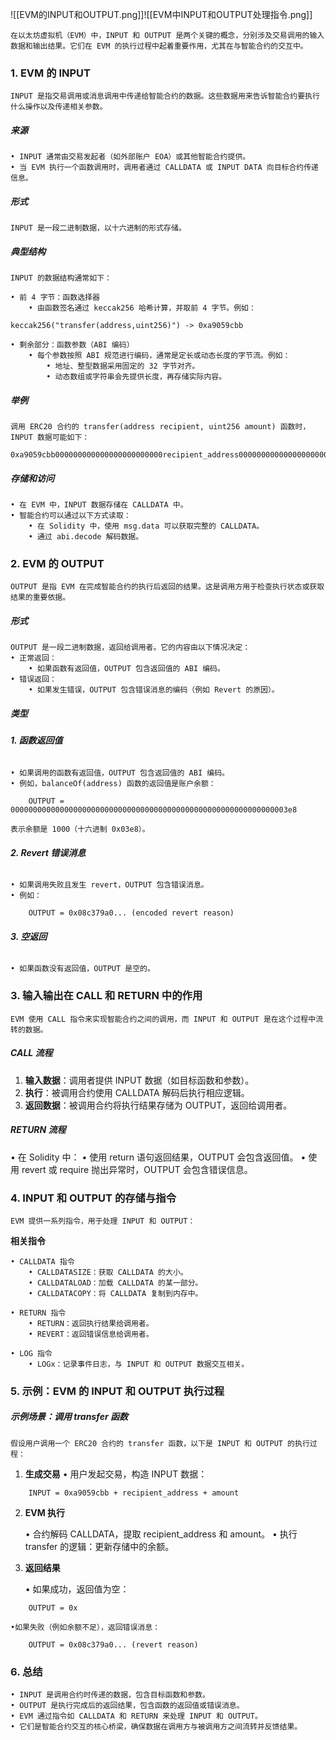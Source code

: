 ![[EVM的INPUT和OUTPUT.png]]![[EVM中INPUT和OUTPUT处理指令.png]]

	在以太坊虚拟机（EVM）中，INPUT 和 OUTPUT 是两个关键的概念，分别涉及交易调用的输入数据和输出结果。它们在 EVM 的执行过程中起着重要作用，尤其在与智能合约的交互中。

### **1. EVM 的 INPUT**

	INPUT 是指交易调用或消息调用中传递给智能合约的数据。这些数据用来告诉智能合约要执行什么操作以及传递相关参数。
##### 来源
	
	• INPUT 通常由交易发起者（如外部账户 EOA）或其他智能合约提供。
	• 当 EVM 执行一个函数调用时，调用者通过 CALLDATA 或 INPUT DATA 向目标合约传递信息。
  
##### **形式**
	INPUT 是一段二进制数据，以十六进制的形式存储。

##### **典型结构**

    INPUT 的数据结构通常如下：

	• 前 4 字节：函数选择器
		• 由函数签名通过 keccak256 哈希计算，并取前 4 字节。例如：
```
keccak256("transfer(address,uint256)") -> 0xa9059cbb
```
	
	• 剩余部分：函数参数（ABI 编码）
		• 每个参数按照 ABI 规范进行编码，通常是定长或动态长度的字节流。例如：
			• 地址、整型数据采用固定的 32 字节对齐。
			• 动态数组或字符串会先提供长度，再存储实际内容。
##### **举例**
	调用 ERC20 合约的 transfer(address recipient, uint256 amount) 函数时，INPUT 数据可能如下：
```
0xa9059cbb000000000000000000000000recipient_address000000000000000000000000amount
```

##### **存储和访问**

	• 在 EVM 中，INPUT 数据存储在 CALLDATA 中。
	• 智能合约可以通过以下方式读取：
		• 在 Solidity 中，使用 msg.data 可以获取完整的 CALLDATA。
		• 通过 abi.decode 解码数据。

### **2. EVM 的 OUTPUT**

	OUTPUT 是指 EVM 在完成智能合约的执行后返回的结果。这是调用方用于检查执行状态或获取结果的重要依据。

##### **形式**

	OUTPUT 是一段二进制数据，返回给调用者。它的内容由以下情况决定：
	• 正常返回：
		• 如果函数有返回值，OUTPUT 包含返回值的 ABI 编码。
	• 错误返回：
		• 如果发生错误，OUTPUT 包含错误消息的编码（例如 Revert 的原因）。
##### **类型**

###### **1. 函数返回值**

	• 如果调用的函数有返回值，OUTPUT 包含返回值的 ABI 编码。
	• 例如，balanceOf(address) 函数的返回值是账户余额：
```
	OUTPUT = 00000000000000000000000000000000000000000000000000000000000003e8
```
	表示余额是 1000（十六进制 0x03e8）。

###### **2. Revert 错误消息**

	• 如果调用失败且发生 revert，OUTPUT 包含错误消息。
	• 例如：
```
	OUTPUT = 0x08c379a0... (encoded revert reason)
```

###### **3. 空返回**

	• 如果函数没有返回值，OUTPUT 是空的。 

### **3. 输入输出在 CALL 和 RETURN 中的作用**

	EVM 使用 CALL 指令来实现智能合约之间的调用，而 INPUT 和 OUTPUT 是在这个过程中流转的数据。

##### **CALL 流程**

1. **输入数据**：调用者提供 INPUT 数据（如目标函数和参数）。
2. **执行**：被调用合约使用 CALLDATA 解码后执行相应逻辑。
3. **返回数据**：被调用合约将执行结果存储为 OUTPUT，返回给调用者。

##### **RETURN 流程**

   • 在 Solidity 中：
	• 使用 return 语句返回结果，OUTPUT 会包含返回值。
	• 使用 revert 或 require 抛出异常时，OUTPUT 会包含错误信息。

### **4. INPUT 和 OUTPUT 的存储与指令**

    EVM 提供一系列指令，用于处理 INPUT 和 OUTPUT：

  **相关指令**
	
	• CALLDATA 指令
		• CALLDATASIZE：获取 CALLDATA 的大小。
		• CALLDATALOAD：加载 CALLDATA 的某一部分。
		• CALLDATACOPY：将 CALLDATA 复制到内存中。

	• RETURN 指令
		• RETURN：返回执行结果给调用者。
		• REVERT：返回错误信息给调用者。

	• LOG 指令
		• LOGx：记录事件日志，与 INPUT 和 OUTPUT 数据交互相关。


### **5. 示例：EVM 的 INPUT 和 OUTPUT 执行过程**

##### **示例场景：调用 transfer 函数**
	
	假设用户调用一个 ERC20 合约的 transfer 函数，以下是 INPUT 和 OUTPUT 的执行过程：

1. **生成交易**
	• 用户发起交易，构造 INPUT 数据：
```
	INPUT = 0xa9059cbb + recipient_address + amount
```

2. **EVM 执行**

	• 合约解码 CALLDATA，提取 recipient_address 和 amount。
	• 执行 transfer 的逻辑：更新存储中的余额。

3. **返回结果**

	• 如果成功，返回值为空：
```
	OUTPUT = 0x
```

	•如果失败（例如余额不足），返回错误消息：
```
	OUTPUT = 0x08c379a0... (revert reason)
```

### **6. 总结**

	• INPUT 是调用合约时传递的数据，包含目标函数和参数。
	• OUTPUT 是执行完成后的返回结果，包含函数的返回值或错误消息。
	• EVM 通过指令如 CALLDATA 和 RETURN 来处理 INPUT 和 OUTPUT。
	• 它们是智能合约交互的核心桥梁，确保数据在调用方与被调用方之间流转并反馈结果。